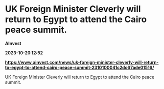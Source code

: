 # UK Foreign Minister Cleverly will return to Egypt to attend the Cairo peace summit.
**AInvest**

**2023-10-20 12:52**

**https://www.ainvest.com/news/uk-foreign-minister-cleverly-will-return-to-egypt-to-attend-cairo-peace-summit-2310100041c2dc67ade01516/**

UK Foreign Minister Cleverly will return to Egypt to attend the Cairo peace summit.